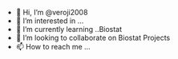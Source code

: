 - 👋 Hi, I’m @veroji2008
- 👀 I’m interested in ...
- 🌱 I’m currently learning ..Biostat
- 💞️ I’m looking to collaborate on Biostat Projects
- 📫 How to reach me ...

<!---
veroji2008/veroji2008 is a ✨ special ✨ repository because its `README.md` (this file) appears on your GitHub profile.
You can click the Preview link to take a look at your changes.
--->
